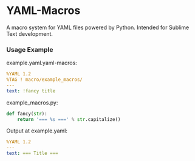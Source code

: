 # YAML-Macros

A macro system for YAML files powered by Python. Intended for Sublime Text development.

### Usage Example

example.yaml.yaml-macros:

```yaml
%YAML 1.2
%TAG ! macro/example_macros/
---
text: !fancy title
```

example_macros.py:

```python
def fancy(str):
    return '=== %s ===' % str.capitalize()
```

Output at example.yaml:

```yaml
%YAML 1.2
---
text: === Title ===
```
